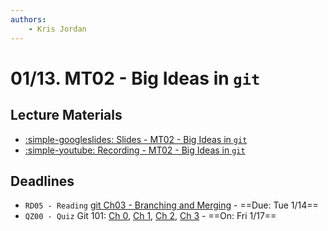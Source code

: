 ```yaml
---
authors:
    - Kris Jordan
---
```


# 01/13. MT02 - Big Ideas in `git`

## Lecture Materials

* [:simple-googleslides: Slides - MT02 - Big Ideas in `git`](https://docs.google.com/presentation/d/1NJGUPhSJTWdGg894d03ln7Fwdf4umEpUoIR2pWunXzk/edit?usp=sharing)
* [:simple-youtube: Recording - MT02 - Big Ideas in `git`](https://youtube.com/live/jYLKuoky50w?feature=share)

## Deadlines

* `RD05 - Reading` [git Ch03 - Branching and Merging](../resources/git/ch3-git-branch-merge.md) - ==Due: Tue 1/14== 
* `QZ00 - Quiz` Git 101: [Ch 0](../resources/git/ch0-introduction.md), [Ch 1](../resources/git/ch1-git-structure.md), [Ch 2](../resources/git/ch2-git-fundamental-subcommands.md), [Ch 3](../resources/git/ch3-git-branch-merge.md) - ==On: Fri 1/17==
